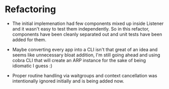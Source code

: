 # Refactoring

- The initial implemenation had few components mixed up inside Listener and it wasn't easy to test them independently. So in this refactor, components have been cleanly separated out and unit tests have been added for them.

- Maybe converting every app into a CLI isn't that great of an idea and seems like unnecessary bloat addition, I'm still going ahead and using cobra CLI that will create an ARP instance for the sake of being idiomatic I guess :)

- Proper routine handling via waitgroups and context cancellation was intentionally ignored initially and is being added now.
